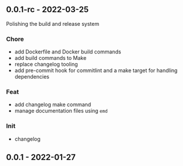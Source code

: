 <a name="0.0.1-rc"></a>
## 0.0.1-rc - 2022-03-25

Polishing the build and release system

### Chore
- add Dockerfile and Docker build commands
- add build commands to Make
- replace changelog tooling
- add pre-commit hook for commitlint and a make target for handling dependencies

### Feat
- add changelog make command
- manage documentation files using `emd`

### Init
- changelog

<a name="0.0.1"></a>
## 0.0.1 - 2022-01-27

[Unreleased]: https://github.com/GusAntoniassi/prometheus-html-exporter/compare/0.0.1...HEAD

